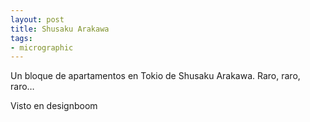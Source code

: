 ```yaml
---
layout: post
title: Shusaku Arakawa
tags:
- micrographic
---
```

Un bloque de apartamentos en Tokio de Shusaku Arakawa. Raro, raro, raro…

Visto en designboom
